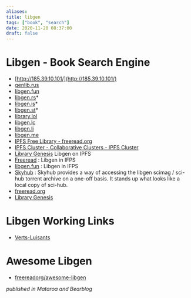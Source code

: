 ```yaml
---
aliases: 
title: libgen
tags: ["book", "search"]
date: 2020-11-28 08:37:00
draft: false
---
```


# Libgen - Book Search Engine

- [http://185.39.10.101/](http://185.39.10.101/)
- [genlib.rus](https://gen.lib.rus.ec)
- [libgen.fun](https://libgen.fun/)
- [libgen.rs](https://libgen.rs/)*
- [libgen.is](http://libgen.is/)*
- [libgen.st](http://libgen.st/)*
- [library.lol](https://library.lol)
- [libgen.lc](https://libgen.lc)
- [libgen.li](http://libgen.li/)
- [libgen.me](https://libgen.me)
- [IPFS Free Library - freeread.org](https://freeread.org/ipfs/)
- [IPFS Cluster - Collaborative Clusters - IPFS Cluster](https://collab.ipfscluster.io/)
- [Library Genesis](https://libgen.fun/dweb.html) Libgen on IPFS
- [Freeread](https://freeread.org/ipfs/) : Libgen in IFPS
- [libgen.fun](https://libgen.fun/) : Libgen in IFPS
- [Skyhub](https://github.com/frrad/skyhub) : Skyhub provides a way of accessing the libgen scimag / sci-hub torrent archive on a one-off basis. It stands up what looks like a local copy of sci-hub.
- [freeread.org](https://freeread.org/index.html)
- [Library Genesis](https://libgen.fun/dweb.html)

# Libgen Working Links

- [Verts-Luisants](https://vertsluisants.fr/index.php?article4/where-scihub-libgen-server-down)

# Awesome Libgen

- [freereadorg/awesome-libgen](https://github.com/freereadorg/awesome-libgen)

_published in Mataroa and Bearblog_
